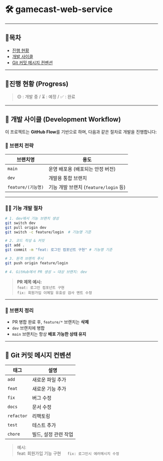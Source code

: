 
# 🛠️ gamecast-web-service



---
## 🚀목차
- [진행 현황](#진행-현황-progress)
- [개발 사이클](#-개발-사이클-development-workflow)
- [Git 커밋 메시지 컨벤션](#-git-커밋-메시지-컨벤션)
---
## 📆진행 현황 (Progress)

> 🟡 : 개발 중 / ⏳ : 예정 / ✅ : 완료
---

## 🔄 개발 사이클 (Development Workflow)

이 프로젝트는 **GitHub Flow**를 기반으로 하며, 다음과 같은 절차로 개발을 진행합니다:

### 📌 브랜치 전략

| 브랜치명              | 용도 |
|-------------------|------|
| `main`            | 운영 배포용 (배포되는 안정 버전) |
| `dev`             | 개발용 통합 브랜치 |
| `feature/(기능명)` | 기능 개발 브랜치 (`feature/login` 등) |


---

### 👨‍💻 기능 개발 절차

```bash
# 1. dev에서 기능 브랜치 생성
git switch dev
git pull origin dev
git switch -c feature/login  # 기능명 기준

# 2. 코드 작성 & 커밋
git add .
git commit -m "feat: 로그인 컴포넌트 구현" # 기능명 기준

# 3. 원격 브랜치 푸시
git push origin feature/login

# 4. GitHub에서 PR 생성 → 대상 브랜치: dev
```

> **PR 제목 예시:**  
> `feat: 로그인 컴포넌트 구현`  
> `fix: 회원가입 이메일 유효성 검사 멘트 수정`

---


### 🧼 브랜치 정리

- PR 병합 완료 후, `feature/*` 브랜치는 **삭제**
- `dev` 브랜치에 병합
- `main` 브랜치는 항상 **배포 가능한 상태 유지**

---

## 🔐 Git 커밋 메시지 컨벤션

| 태그 | 설명 |
|------|------|
| `add` | 새로운 파일 추가 |
| `feat` | 새로운 기능 추가 |
| `fix` | 버그 수정 |
| `docs` | 문서 수정 |
| `refactor` | 리팩토링 |
| `test` | 테스트 추가 |
| `chore` | 빌드, 설정 관련 작업 |

> 예시:  
> feat: 회원가입 기능 구현`  
> fix: 로그인시 에러메시지 수정`

